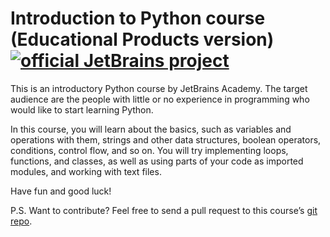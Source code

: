# Introduction to Python course  (Educational Products version) [![official JetBrains project](http://jb.gg/badges/official.svg)](https://confluence.jetbrains.com/display/ALL/JetBrains+on+GitHub)
<p>This is an introductory Python course by JetBrains Academy.
  The target audience are the people with little or no experience in programming who
  would like to start learning Python.</p>

  <p>In this course, you will learn about the basics, such as variables and operations
  with them, strings and other data structures, boolean operators, conditions, control
  flow, and so on. You will try implementing loops, functions, and classes, as well as
  using parts of your code as imported modules, and working with text files.</p>

  <p>Have fun and good luck!</p>

  <p>P.S. Want to contribute? Feel free to send a pull request to this course’s
  <a href=”https://github.com/jetbrains-academy/introduction_to_python”>git repo</a>.</p>
